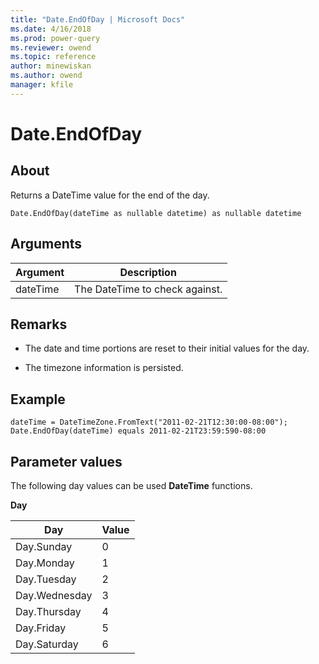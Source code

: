 ```yaml
---
title: "Date.EndOfDay | Microsoft Docs"
ms.date: 4/16/2018
ms.prod: power-query
ms.reviewer: owend
ms.topic: reference
author: minewiskan
ms.author: owend
manager: kfile
---
```

# Date.EndOfDay

  
## About  
Returns a DateTime value for the end of the day.  
  
```  
Date.EndOfDay(dateTime as nullable datetime) as nullable datetime  
```  
  
## Arguments  
  
|Argument|Description|  
|------------|---------------|  
|dateTime|The DateTime to check against.|  
  
## Remarks  
  
-   The date and time portions are reset to their initial values for the day.  
  
-   The timezone information is persisted.  
  
## <a name="__goback"></a>Example  
  
```  
dateTime = DateTimeZone.FromText("2011-02-21T12:30:00-08:00");  
Date.EndOfDay(dateTime) equals 2011-02-21T23:59:590-08:00  
```  
  
## Parameter values  
The following day values can be used **DateTime** functions.  
  
**Day**  
  
|Day|Value|  
|-------|---------|  
|Day.Sunday|0|  
|Day.Monday|1|  
|Day.Tuesday|2|  
|Day.Wednesday|3|  
|Day.Thursday|4|  
|Day.Friday|5|  
|Day.Saturday|6|  
  
